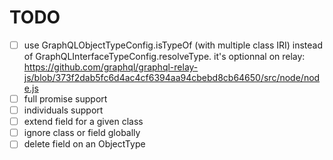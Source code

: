 # TODO

- [ ] use GraphQLObjectTypeConfig.isTypeOf (with multiple class IRI) instead of GraphQLInterfaceTypeConfig.resolveType.
      it's optionnal on relay: https://github.com/graphql/graphql-relay-js/blob/373f2dab5fc6d4ac4cf6394aa94cbebd8cb64650/src/node/node.js
- [ ] full promise support
- [ ] individuals support
- [ ] extend field for a given class
- [ ] ignore class or field globally
- [ ] delete field on an ObjectType
